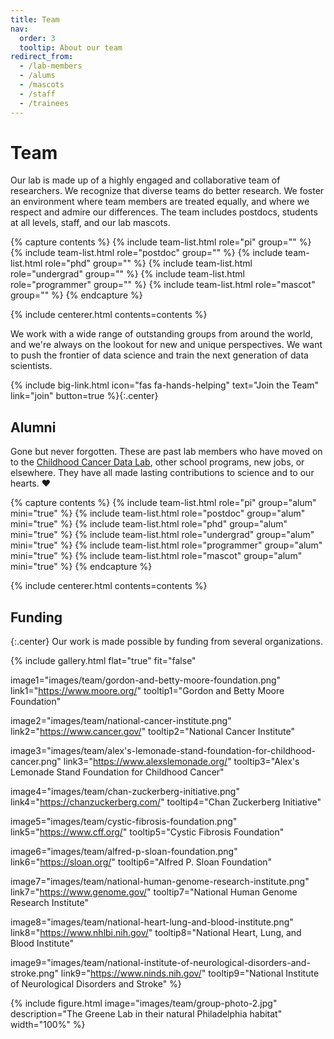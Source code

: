```yaml
---
title: Team
nav:
  order: 3
  tooltip: About our team
redirect_from:
  - /lab-members
  - /alums
  - /mascots
  - /staff
  - /trainees
---
```


# <i class="fas fa-users"></i>Team

Our lab is made up of a highly engaged and collaborative team of researchers.
We recognize that diverse teams do better research.
We foster an environment where team members are treated equally, and where we respect and admire our differences.
The team includes postdocs, students at all levels, staff, and our lab mascots.

{% capture contents %}
{% include team-list.html role="pi" group="" %}
{% include team-list.html role="postdoc" group="" %}
{% include team-list.html role="phd" group="" %}
{% include team-list.html role="undergrad" group="" %}
{% include team-list.html role="programmer" group="" %}
{% include team-list.html role="mascot" group="" %}
{% endcapture %}

{% include centerer.html contents=contents %}

<!-- section break -->

<!-- section dark -->

We work with a wide range of outstanding groups from around the world, and we're always on the lookout for new and unique perspectives.
We want to push the frontier of data science and train the next generation of data scientists.

{%
  include big-link.html
  icon="fas fa-hands-helping"
  text="Join the Team"
  link="join"
  button=true
%}{:.center}

<!-- section break -->

## Alumni

Gone but never forgotten.
These are past lab members who have moved on to the [Childhood Cancer Data Lab](https://www.alexslemonade.org/data-lab), other school programs, new jobs, or elsewhere.
They have all made lasting contributions to science and to our hearts. ❤️

{% capture contents %}
{% include team-list.html role="pi" group="alum" mini="true" %}
{% include team-list.html role="postdoc" group="alum" mini="true" %}
{% include team-list.html role="phd" group="alum" mini="true" %}
{% include team-list.html role="undergrad" group="alum" mini="true" %}
{% include team-list.html role="programmer" group="alum" mini="true" %}
{% include team-list.html role="mascot" group="alum" mini="true" %}
{% endcapture %}

{% include centerer.html contents=contents %}

<!-- section break -->

## Funding

{:.center}
Our work is made possible by funding from several organizations.

{%
  include gallery.html
  flat="true"
  fit="false"

  image1="images/team/gordon-and-betty-moore-foundation.png"
  link1="https://www.moore.org/"
  tooltip1="Gordon and Betty Moore Foundation"

  image2="images/team/national-cancer-institute.png"
  link2="https://www.cancer.gov/"
  tooltip2="National Cancer Institute"

  image3="images/team/alex's-lemonade-stand-foundation-for-childhood-cancer.png"
  link3="https://www.alexslemonade.org/"
  tooltip3="Alex's Lemonade Stand Foundation for Childhood Cancer"

  image4="images/team/chan-zuckerberg-initiative.png"
  link4="https://chanzuckerberg.com/"
  tooltip4="Chan Zuckerberg Initiative"

  image5="images/team/cystic-fibrosis-foundation.png"
  link5="https://www.cff.org/"
  tooltip5="Cystic Fibrosis Foundation"

  image6="images/team/alfred-p-sloan-foundation.png"
  link6="https://sloan.org/"
  tooltip6="Alfred P. Sloan Foundation"

  image7="images/team/national-human-genome-research-institute.png"
  link7="https://www.genome.gov/"
  tooltip7="National Human Genome Research Institute"

  image8="images/team/national-heart-lung-and-blood-institute.png"
  link8="https://www.nhlbi.nih.gov/"
  tooltip8="National Heart, Lung, and Blood Institute"

  image9="images/team/national-institute-of-neurological-disorders-and-stroke.png"
  link9="https://www.ninds.nih.gov/"
  tooltip9="National Institute of Neurological Disorders and Stroke"
%}

<!-- section break -->

{%
  include figure.html
  image="images/team/group-photo-2.jpg"
  description="The Greene Lab in their natural Philadelphia habitat"
  width="100%"
%}
